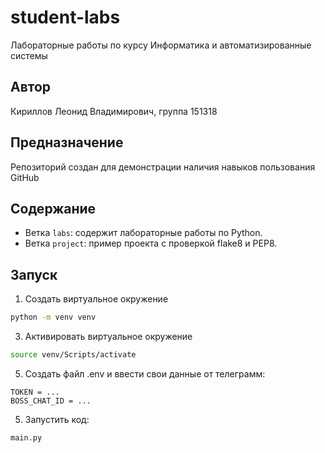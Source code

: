 #  student-labs
Лабораторные работы по курсу Информатика и автоматизированные системы
##  Автор
Кириллов Леонид Владимирович, группа 151318

##  Предназначение
Репозиторий создан для демонстрации наличия навыков пользования GitHub

## Содержание
- Ветка `labs`: содержит лабораторные работы по Python.
- Ветка `project`: пример проекта с проверкой flake8 и PEP8.

##  Запуск
1. Создать виртуальное окружение
```bash
python -m venv venv
```
3. Активировать виртуальное окружение
```bash
source venv/Scripts/activate
```
5. Создать файл .env и ввести свои данные от телеграмм:
```
TOKEN = ...
BOSS_CHAT_ID = ...
```
5. Запустить код:
```bash
main.py
```
